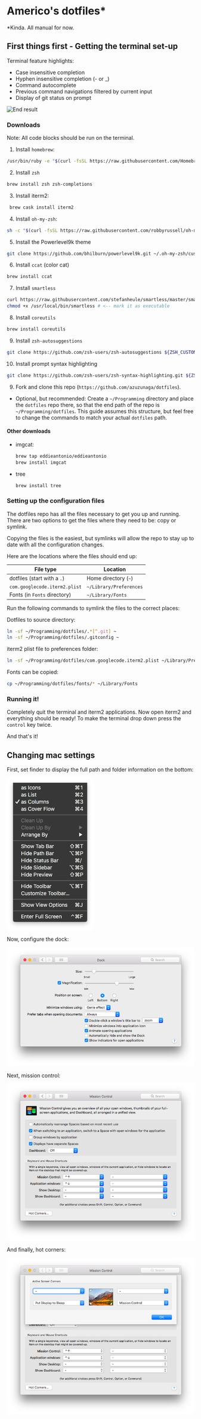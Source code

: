 # Americo's dotfiles*
\*Kinda. All manual for now.

## First things first - Getting the terminal set-up
Terminal feature highlights:
* Case insensitive completion
* Hyphen insensitive completion (- or \_)
* Command autocomplete
* Previous command navigations filtered by current input
* Display of git status on prompt

![End result](https://github.com/azuzunaga/dotfiles/blob/master/images/end_result.gif)

### Downloads
Note: All code blocks should be run on the terminal.
1. Install `homebrew`:

  ```bash
  /usr/bin/ruby -e "$(curl -fsSL https://raw.githubusercontent.com/Homebrew/install/master/install)"
  ```

2. Install `zsh`
  ```bash
  brew install zsh zsh-completions
  ```

3. Install iterm2:
  ```bash
   brew cask install iterm2
   ```

4. Install `oh-my-zsh`:

  ```bash
  sh -c "$(curl -fsSL https://raw.githubusercontent.com/robbyrussell/oh-my-zsh/master/tools/install.sh)"

  ```

5. Install the Powerlevel9k theme

  ```bash
  git clone https://github.com/bhilburn/powerlevel9k.git ~/.oh-my-zsh/custom/themes/powerlevel9k
  ```

6. Install `ccat` (color cat)
  ```bash
  brew install ccat
  ```

7. Install `smartless`
  ```bash
  curl https://raw.githubusercontent.com/stefanheule/smartless/master/smartless -o /usr/local/bin/smartless
  chmod +x /usr/local/bin/smartless # <-- mark it as executable
  ```

8. Install `coreutils`
  ```bash
  brew install coreutils
  ```

9. Install `zsh-autosuggestions`

  ```bash
  git clone https://github.com/zsh-users/zsh-autosuggestions ${ZSH_CUSTOM:-~/.oh-my-zsh/custom}/plugins/zsh-autosuggestions
  ```

10. Install prompt syntax highlighting
  ```bash
  git clone https://github.com/zsh-users/zsh-syntax-highlighting.git ${ZSH_CUSTOM:-~/.oh-my-zsh/custom}/plugins/zsh-syntax-highlighting
  ```

9. Fork and clone this repo (`https://github.com/azuzunaga/dotfiles`).
  * Optional, but recommended: Create a `~/Programming` directory and place the `dotfiles` repo there, so that the end path of the repo is `~/Programming/dotfiles`. This guide assumes this structure, but feel free to change the commands to match your actual `dotfiles` path.

#### Other downloads
* imgcat:
  ```bash
  brew tap eddieantonio/eddieantonio
  brew install imgcat
  ```

* tree
  ```bash
  brew install tree
  ```

### Setting up the configuration files
The dotfiles repo has all the files necessary to get you up and running. There are two options to get the files where they need to be: copy or symlink.

Copying the files is the easiest, but symlinks will allow the repo to stay up to date with all the configuration changes.

Here are the locations where the files should end up:

File type | Location
-|-
dotfiles (start with a `.`) | Home directory (`~`)
`com.googlecode.iterm2.plist` | `~/Library/Preferences`
Fonts (in `Fonts` directory) | `~/Library/Fonts`

Run the following commands to symlink the files to the correct places:

Dotfiles to source directory:
```bash
ln -sf ~/Programming/dotfiles/.*[^.git] ~
ln -sf ~/Programming/dotfiles/.gitconfig ~
```

iterm2 plist file to preferences folder:
```bash
ln -sf ~/Programming/dotfiles/com.googlecode.iterm2.plist ~/Library/Preferences/
```

Fonts can be copied:
```bash
cp ~/Programming/dotfiles/fonts/* ~/Library/Fonts
```

### Running it!
Completely quit the terminal and iterm2 applications. Now open iterm2 and everything should be ready! To make the terminal drop down press the `control` key twice.

And that's it!

## Changing mac settings

First, set finder to display the full path and folder information on the bottom:

![Finder settings](https://github.com/azuzunaga/dotfiles/blob/master/images/finder_view_settings.png)

Now, configure the dock:

![Dock settings](https://github.com/azuzunaga/dotfiles/blob/master/images/settings_dock.png)

Next, mission control:

![Mission control](https://github.com/azuzunaga/dotfiles/blob/master/images/settings_mission_control.png)

And finally, hot corners:

![Hot corners](https://github.com/azuzunaga/dotfiles/blob/master/images/settings_hot_corners)
